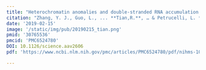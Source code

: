 ```yaml
---
title: "Heterochromatin anomalies and double-stranded RNA accumulation underlie C9orf72 poly (PR) toxicity."
citation: "Zhang, Y. J., Guo, L., ... **Tian,R.**, … & Petrucelli, L. *Science*. 2019."
date: '2019-02-15'
image: '/static/img/pub/20190215_tian.png'
pmid: '30765536'
pmcid: 'PMC6524780'
DOI: 10.1126/science.aav2606
pdf: 'https://www.ncbi.nlm.nih.gov/pmc/articles/PMC6524780/pdf/nihms-1020267.pdf'

---
```

